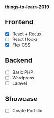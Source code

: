 #### things-to-learn-2019

Frontend
---
-[x] React + Redux
-[ ] React Hooks
-[x] Flex CSS

Backend
---
-[ ] Basic PHP
-[ ] Wordpress
-[ ] Laravel

Showcase
---
-[ ] Create Porfolio
